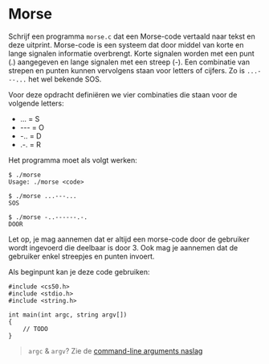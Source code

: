 # Morse

Schrijf een programma `morse.c` dat een Morse-code vertaald naar tekst en deze uitprint. Morse-code is een systeem dat door middel van korte en lange signalen informatie overbrengt. Korte signalen worden met een punt (.) aangegeven en lange signalen met een streep (-). Een combinatie van strepen en punten kunnen vervolgens staan voor letters of cijfers. Zo is `...---...` het wel bekende SOS.

Voor deze opdracht definiëren we vier combinaties die staan voor de volgende letters:

- ... = S
- --- = O
- -.. = D
- .-. = R

Het programma moet als volgt werken:

    $ ./morse
    Usage: ./morse <code>

    $ ./morse ...---...
    SOS

    $ ./morse -..------.-.
    DOOR

Let op, je mag aannemen dat er altijd een morse-code door de gebruiker wordt ingevoerd die deelbaar is door 3. Ook mag je aannemen dat de gebruiker enkel streepjes en punten invoert.

Als beginpunt kan je deze code gebruiken:

    #include <cs50.h>
    #include <stdio.h>
    #include <string.h>

    int main(int argc, string argv[])
    {
        // TODO
    }

> `argc` & `argv`? Zie de [command-line arguments naslag](/shorts/argv)